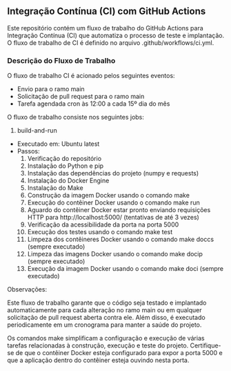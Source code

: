 
## Integração Contínua (CI) com GitHub Actions

Este repositório contém um fluxo de trabalho do GitHub Actions para Integração Contínua (CI) que automatiza o processo de teste e implantação. O fluxo de trabalho de CI é definido no arquivo .github/workflows/ci.yml.

### Descrição do Fluxo de Trabalho
O fluxo de trabalho CI é acionado pelos seguintes eventos:

* Envio para o ramo main
* Solicitação de pull request para o ramo main
* Tarefa agendada cron às 12:00 a cada 15º dia do mês

O fluxo de trabalho consiste nos seguintes jobs:

1. build-and-run
- Executado em: Ubuntu latest
- Passos:
    1. Verificação do repositório
    2. Instalação do Python e pip
    3. Instalação das dependências do projeto (numpy e requests)
    4. Instalação do Docker Engine
    5. Instalação do Make
    6. Construção da imagem Docker usando o comando make
    7. Execução do contêiner Docker usando o comando make run
    8. Aguardo do contêiner Docker estar pronto enviando requisições HTTP para http://localhost:5000/ (tentativas de até 3 vezes)
    9. Verificação da acessibilidade da porta na porta 5000
    10. Execução dos testes usando o comando make test
    11. Limpeza dos contêineres Docker usando o comando make doccs (sempre executado)
    12. Limpeza das imagens Docker usando o comando make docip (sempre executado)
    13. Execução da imagem Docker usando o comando make doci (sempre executado)

Observações:

Este fluxo de trabalho garante que o código seja testado e implantado automaticamente para cada alteração no ramo main ou em qualquer solicitação de pull request aberta contra ele. Além disso, é executado periodicamente em um cronograma para manter a saúde do projeto.

Os comandos make simplificam a configuração e execução de várias tarefas relacionadas à construção, execução e teste do projeto.
Certifique-se de que o contêiner Docker esteja configurado para expor a porta 5000 e que a aplicação dentro do contêiner esteja ouvindo nesta porta.
